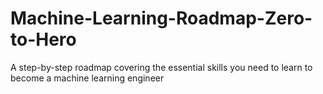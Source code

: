 # Machine-Learning-Roadmap-Zero-to-Hero
A step-by-step roadmap covering the essential skills you need to learn to become a machine learning engineer
